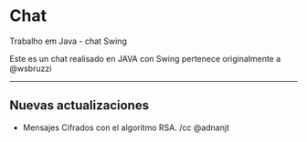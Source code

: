 Chat
====

Trabalho em Java - chat Swing

Este es un chat realisado en JAVA con Swing pertenece originalmente a @wsbruzzi

<hr/>

## Nuevas actualizaciones

* Mensajes Cifrados con el algoritmo RSA.
/cc @adnanjt
